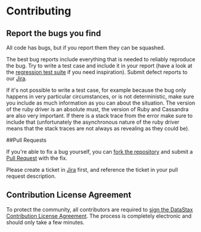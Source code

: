 # Contributing

## Report the bugs you find

All code has bugs, but if you report them they can be squashed.

The best bug reports include everything that is needed to reliably reproduce the bug.
Try to write a test case and include it in your report (have a look at the
[regression test suite](spec/integration/regression_spec.rb) if you need inspiration).
Submit defect reports to our [Jira](https://datastax-oss.atlassian.net/projects/RUBY/issues).

If it's not possible to write a test case, for example because the bug only happens in
very particular circumstances, or is not deterministic, make sure you include as much
information as you can about the situation. The version of the ruby driver is an absolute
must, the version of Ruby and Cassandra are also very important. If there is a stack trace
from the error make sure to include that (unfortunately the asynchronous nature of the
ruby driver means that the stack traces are not always as revealing as they could be).

##Pull Requests

If you're able to fix a bug yourself, you can
[fork the repository](https://help.github.com/articles/fork-a-repo/) and submit a
[Pull Request](https://help.github.com/articles/using-pull-requests/) with the fix.

Please create a ticket in [Jira](https://datastax-oss.atlassian.net/projects/RUBY/issues)
first, and reference the ticket in your pull request description.

## Contribution License Agreement

To protect the community, all contributors are required to
[sign the DataStax Contribution License Agreement](http://cla.datastax.com/).
The process is completely electronic and should only take a few minutes.
